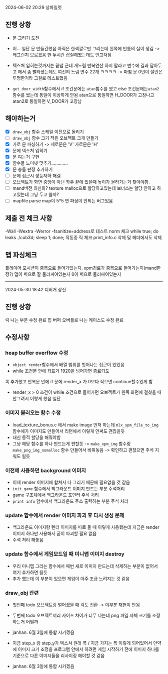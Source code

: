 2024-06-02 20:29
상파일럿


## 진행 상황

- 문 그리기 도전

- 어... 일단 문 만들긴했음 아직은 한색깔로만 그리는데
	왼쪽에 빈틈의 실이 생김
	-> 왜그런지 모르겠음 한 두시간 삽질해봤는데도 안고쳐짐

- 텍스쳐 입히는것까지는 끝냄 근데 개느림
	반복연산 하지 말라고 변수에 결과 담아두고 해서 좀 빨라졌는데도 여전히 느림
	변수 22개 ㅋㅋㅋㅋ
	-> 마침 문 0번이 절반은 투명한거라 그걸로 테스트했음

-	`get_door_width`함수에서
	if 조건문에는 `atan`함수를 썼고
	else 조건문에는`atan2`함수를 썼는데
	통일이 이상하게 안됨
	atan으로 통일하면 H_DOOR가 고장나고
	atan2로 통일하면 V_DOOR가 고장남


## 해야하는거

- [X] `draw_obj` 함수 스케일 이전으로 돌리기
- [ ] `draw_obj` 함수 크기 작은 오브젝트 크게 만들기
- [X] 가로 문 파싱하기 -> 세로문은 'V' 가로문은 'H'
- [X] 문에 텍스쳐 입히기
- [x] 문 여는거 구현
- [x] 함수들 노미넷 맞추기.............
- [x] 문 충돌 판정 추가하기
- [ ] 문에 접근시 성능저하 해결
- [ ] 오브젝트가 화면 중앙이 아닌 좌우 끝에 있을때 높이가 올라가는거 찾아야함.
- [ ] mand버전 최신화? texture malloc으로 할당하고있는데 보너스는 할당 안하고 하고있는데 그냥 두고 쓸까?
- [ ] mapfile parse map이 5*5 면 파싱이 안되는 버그있음

## 제출 전 체크 사항
-Wall -Wextra -Werror -fsanitize=address로 테스트
norm 체크
while true; do leaks ./cub3d; sleep 1; done; 작동중 릭 체크
print_info.c 삭제 및 헤더에서도 삭제
## 맵 파싱체크
플레이어 포시션이 중복으로 들어가있는지.
xpm경로가 중복으로 들어가는지(mand한정?)
맵이 벽으로 잘 둘러싸여있는지
0이 벽으로 둘러싸여있는지

--------------------------------------------------------------------

2024-05-30 18:42
디버거 상신

## 진행 상황

릭 나는 부분 수정 완료
힙 버퍼 오버플로 나는 케이스도 수정 완료

## 수정사항

### heap buffer overflow 수정

- `object render`함수에서 배열 범위를 벗어나는 접근이 있었음
- while 조건문 안에 좌표가 1920을 넘어가면 종료되도

록 추가했고
	반복문 안에 if 문에 render_x 가 0보다 작으면 continue할수있게 함
- render_x > 0 조건이 while 조건으로 들어가면 오브젝트가 왼쪽 화면에 걸쳤을 때 안그려서
	이렇게 했음 일단

### 이미지 불러오는 함수 수정

- load_texture_bonus.c 에서 make image 먼저 하는데
	`mlx_xpm_file_to_img` 함수에가 이미지도 만들어서 리턴해서 이렇게 안써도 괜찮을듯
- 대신 동적 할당을 해줘야함
- 그냥 해당 함수를 하나 만드는게 편할듯
-> `make_xpm_img` 함수랑 `make_png_img_nomalloc` 함수 만들어서 바꿔놓음
-> 확인하고 괜찮으면 주석 지워도 될듯


### 이전에 사용하던 background 이미지

- 이제 render 이미지에 합쳐서 다 그리기 때문에 필요없을 것 같음
- `init_game` 함수에서 백그라운드 이미지 만드는 부분 주석처리
- game 구조체에서 백그라운드 포인터 주석 처리
- `print info` 함수에서 백그라운드 주소 출력하는 부분 주석 처리


### update 함수에서 render 이미지 파괴 후 다시 생성 문제

- 백그라운드 이미지랑 렌더 이미지를 따로 둘 때 이렇게 사용했는데
	지금은 render 이미지 하나만 사용해서 굳이 파괴할 필요 없음
- 주석 처리 해놓음


### update 함수에서 게임모드일 때 미니맵 이미지 destroy

- 우리 미니맵 그리는 함수에서 매번 새로 이미지 만드는데
	삭제하는 부분이 없어서 여기 추가하면 될듯
- 추가 했는데 이 부분이 있으면 게임이 아주 조금 느려지는 것 같음


### draw_obj 관련

- 첫번째 todo 오브젝트랑 멀어졌을 때 각도 전환 -> 이부분 재현이 안됨
- 두번째 todo 오브젝트끼리 사이즈 차이가 너무 나는데
	png 파일 자체 크기를 조정하는거 어떨까
- janhan: 6월 3일에 통합 시키겠음

- 지금 step_x 랑 step_y가
	텍스쳐 원래 폭 / 지금 가지는 폭
	이렇게 되어있어서 만약에 이미지 크기 조정을 프로그램 안에서 하려면
	게임 시작하기 전에 이미지 하나를 기준으로 다른 이미지들을 리사이징 해야할 것 같음
- janhan: 6월 3일에 통합 시키겠음
